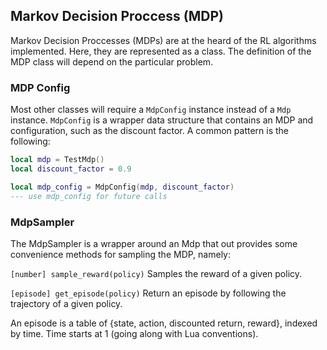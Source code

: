 ## Markov Decision Proccess (MDP)
Markov Decision Proccesses (MDPs) are at the heard of the RL algorithms
implemented. Here, they are represented as a class. The definition of the MDP
class will depend on the particular problem.

### MDP Config
Most other classes will require a `MdpConfig` instance instead of a `Mdp`
instance. `MdpConfig` is a wrapper data structure that contains an MDP and
configuration, such as the discount factor. A common pattern is the following:

```lua
local mdp = TestMdp()
local discount_factor = 0.9

local mdp_config = MdpConfig(mdp, discount_factor)
--- use mdp_config for future calls
```

### MdpSampler
The MdpSampler is a wrapper around an Mdp that out provides some convenience
methods for sampling the MDP, namely:

`[number] sample_reward(policy)`
    Samples the reward of a given policy.

`[episode] get_episode(policy)`
    Return an episode by following the trajectory of a given policy.

An episode is a table of {state, action, discounted return, reward}, indexed by
time. Time starts at 1 (going along with Lua conventions).
